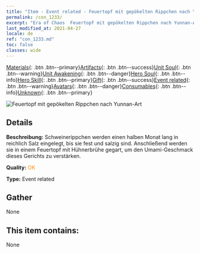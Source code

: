 ```yaml
---
title: "Item - Event related - Feuertopf mit gepökelten Rippchen nach Yunnan-Art"
permalink: /con_1233/
excerpt: "Era of Chaos  Feuertopf mit gepökelten Rippchen nach Yunnan-Art"
last_modified_at: 2021-04-27
locale: de
ref: "con_1233.md"
toc: false
classes: wide
---
```

 [Materials](/ItemsDE/){: .btn .btn--primary}[Artifacts](/ItemsDE/Artifacts/){: .btn .btn--success}[Unit Soul](/ItemsDE/UnitSoul/){: .btn .btn--warning}[Unit Awakening](/ItemsDE/UnitAwakening/){: .btn .btn--danger}[Hero Soul](/ItemsDE/HeroSoul/){: .btn .btn--info}[Hero Skill](/ItemsDE/HeroSkill/){: .btn .btn--primary}[Gift](/ItemsDE/Gift/){: .btn .btn--success}[Event related](/ItemsDE/Events/){: .btn .btn--warning}[Avatars](/ItemsDE/Avatars/){: .btn .btn--danger}[Consumables](/ItemsDE/Consumables/){: .btn .btn--info}[Unknown](/ItemsDE/Unknown/){: .btn .btn--primary}

 ![Feuertopf mit gepökelten Rippchen nach Yunnan-Art](/images/t/i_81531221.png)

## Details
 **Beschreibung:** Schweinerippchen werden einen halben Monat lang in reichlich Salz eingelegt, bis sie fest und salzig sind. Anschließend werden sie in einem Feuertopf mit Hühnerbrühe gegart, um den Umami-Geschmack dieses Gerichts zu verstärken.

 **Quality:** <span style="color: #FF8C00">OK</span>

 **Type:** Event related

## Gather

  None

## This item contains:

  None

